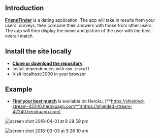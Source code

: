 ## **Introduction**
[**FriendFinder**](https://shielded-stream-42240.herokuapp.com) is a dating application. The app will take in results from your users' surveys, then compare their answers with those from other users. The app will then display the name and picture of the user with the best overall match.

## **Install the site locally**
- [**Clone or download the repository**](https://github.com/tak009/FriendFinder.git)
- Install dependencies with ```npm install```
- Visit localhost:3000 in your browser

## **Example**
- [**Find your best match**](https://shielded-stream-42240.herokuapp.com) is available on Heroku, [**https://shielded-stream-42240.herokuapp.com**](https://shielded-stream-42240.herokuapp.com)

![screen shot 2018-04-01 at 9 28 59 pm](https://user-images.githubusercontent.com/24596592/38179663-dfedc7fc-35f3-11e8-889e-33e9d231c9e9.png)

![screen shot 2018-03-03 at 9 26 10 am](https://user-images.githubusercontent.com/24596592/36935429-a8e38c46-1ec5-11e8-8556-421951ce8702.png)
